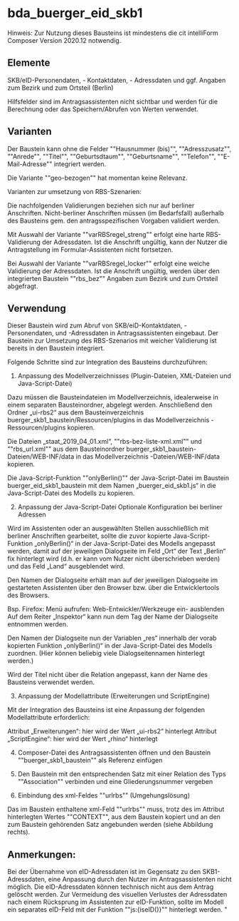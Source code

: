 # bda_buerger_eid_skb1

Hinweis:	Zur Nutzung dieses Bausteins ist mindestens die cit intelliForm Composer Version 2020.12 notwendig. 

<h2>Elemente</h2>
 
SKB/eID-Personendaten, - Kontaktdaten, - Adressdaten und ggf. Angaben zum Bezirk und zum Ortsteil (Berlin)

Hilfsfelder sind im Antragsassistenten nicht sichtbar und werden für die Berechnung oder das Speichern/Abrufen von Werten verwendet.

<h2>Varianten</h2>

Der Baustein kann ohne die Felder ""Hausnummer (bis)"",  ""Adresszusatz"", ""Anrede"", ""Titel"", ""Geburtsdtaum"", ""Geburtsname"", ""Telefon"", ""E-Mail-Adresse"" integriert werden.

Die Variante ""geo-bezogen"" hat momentan keine Relevanz.

Varianten zur umsetzung von RBS-Szenarien:

Die nachfolgenden Validierungen beziehen sich nur auf berliner Anschriften. Nicht-berliner Anschriften müssen (im Bedarfsfall) außerhalb des Bausteins gem. den antragsspezifischen Vorgaben validiert werden. 

Mit Auswahl der Variante ""varRBSregel_streng"" erfolgt eine harte RBS-Validierung der Adressdaten. Ist die Anschrift ungültig, kann der Nutzer die Antragstellung im Formular-Assistenten nicht fortsetzen. 

Bei Auswahl der Variante ""varRBSregel_locker"" erfolgt eine weiche Validierung der Adressdaten. Ist die Anschrift ungültig, werden über den integrierten Baustein ""rbs_bez"" Angaben zum Bezirk und zum Ortsteil abgefragt. 


<h2>Verwendung</h2>

Dieser Baustein wird zum Abruf von SKB/eiD-Kontaktdaten, -Personendaten, und -Adressdaten in Antragsassistenten eingebaut. Der Baustein zur Umsetzung des RBS-Szenarios mit weicher Validierung ist bereits in den Baustein integriert.

Folgende Schritte sind zur Integration des Bausteins durchzuführen:

1. Anpassung des Modellverzeichnisses (Plugin-Dateien, XML-Dateien und Java-Script-Datei)

Dazu müssen die Bausteindateien im Modellverzeichnis, idealerweise in einem separaten Bausteinordner, abgelegt werden. 
Anschließend den Ordner „ui-rbs2“ aus dem Bausteinverzeichnis buerger_skb1_baustein/Ressourcen/plugins in das Modellverzeichnis <Modellname-Assistent>-Ressourcen/plugins kopieren. 

Die Dateien „staat_2019_04_01.xml“, ""rbs-bez-liste-xml.xml"" und ""rbs_url.xml"" aus dem Bausteinordner buerger_skb1_baustein-Dateien/WEB-INF/data in das Modellverzeichnis <Modellname-Assistent>-Dateien/WEB-INF/data kopieren.

Die Java-Script-Funktion ""onlyBerlin()"" der Java-Script-Datei im Baustein buerger_eid_skb1_baustein mit dem Namen „buerger_eid_skb1.js“ in die Java-Script-Datei des Modells zu kopieren.


2. Anpassung der Java-Script-Datei Optionale Konfiguration bei berliner Adressen 

Wird im Assistenten oder an ausgewählten Stellen ausschließlich mit berliner Anschriften gearbeitet, sollte die zuvor kopierte Java-Script-Funktion „onlyBerlin()“ in der Java-Script-Datei des Modells angepasst werden, damit auf der jeweiligen Dialogseite im Feld „Ort“ der Text „Berlin“ fix hinterlegt wird (d.h. er kann vom Nutzer nicht überschrieben werden) und das Feld „Land“ ausgeblendet wird.

Den Namen der Dialogseite erhält man auf der jeweiligen Dialogseite im gestarteten Assistenten über den Browser bzw. über die Entwicklertools des Browsers. 

Bsp. Firefox:
Menü aufrufen: Web-Entwickler/Werkzeuge ein- ausblenden
Auf dem Reiter „Inspektor“ kann nun dem Tag <body id> der Name der Dialogseite entnommen werden.

Den Namen der Dialogseite nun der Variablen „res“ innerhalb der vorab kopierten Funktion „onlyBerlin()“ in der Java-Script-Datei des Modells  zuordnen. (Hier können beliebig viele Dialogseitennamen hinterlegt werden.)

Wird der Titel nicht über die Relation angepasst, kann der Name des Bausteins verwendet werden. 

3. Anpassung der Modellattribute (Erweiterungen und ScriptEngine)

Mit der Integration des Bausteins ist eine Anpassung der folgenden Modellattribute erforderlich:

Attribut „Erweiterungen“: hier wird der Wert „ui-rbs2“ hinterlegt
Attribut „ScriptEngine“: hier wird der Wert „rhino“ hinterlegt

4. Composer-Datei des Antragsassistenten öffnen und den Baustein ""buerger_skb1_baustein"" als Referenz einfügen

5. Den Baustein mit den entsprechenden Satz mit einer Relation des Typs ""Association"" verbinden und eine Gliederungsnummer vergeben

6. Einbindung des xml-Feldes ""urlrbs"" (Umgehungslösung)

Das im Baustein enthaltene xml-Feld ""urlrbs"" muss, trotz des im Attribut hinterlegten Wertes ""CONTEXT"", aus dem Baustein kopiert und an den zum Baustein gehörenden Satz angebunden werden (siehe Abbildung rechts).

<h2>Anmerkungen:</h2>

Bei der Übernahme von eID-Adressdaten ist im Gegensatz zu den SKB1-Adressdaten, eine Anpassung durch den Nutzer im Antragsassistenten nicht möglich. Die eID-Adressdaten können technisch nicht aus dem Antrag gelöscht werden. Zur Vermeidung des visuellen Verlustes der Adressdaten nach einem Rücksprung im Assistenten zur eID-Funktion, sollte im Modell ein separates eID-Feld mit der Funktion ""js:{iseID()}"" hinterlegt werden.
"										
			
